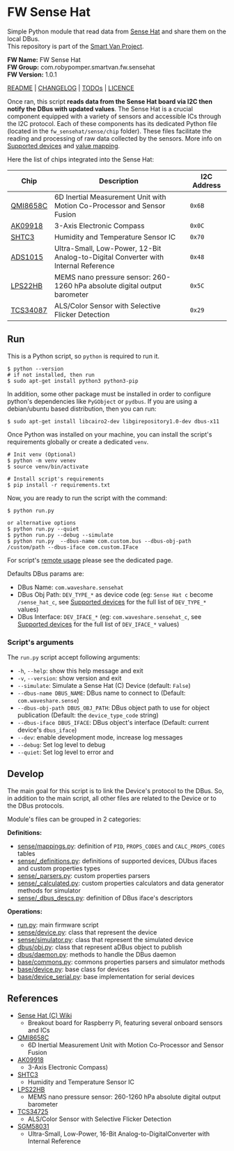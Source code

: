 # FW Sense Hat

Simple Python module that read data
from [Sense Hat](https://www.waveshare.com/sense-hat-c.htm) and share them on
the local DBus.<br />
This repository is part of
the [Smart Van Project](https://smartvan.johnosproject.org/).

**FW Name:** FW Sense Hat<br />
**FW Group:** com.robypomper.smartvan.fw.sensehat<br />
**FW Version:** 1.0.1

[README](README.md) | [CHANGELOG](CHANGELOG.md) | [TODOs](TODOs.md) | [LICENCE](LICENCE.md)

Once ran, this script **reads data from the Sense Hat board via I2C then notify
the DBus with updated values**. The Sense Hat is a crucial component equipped
with a variety of sensors and accessible ICs through the I2C protocol. Each of
these components has its dedicated Python file (located in
the `fw_sensehat/sense/chip` folder). These files facilitate the reading and
processing of raw data collected by the sensors. More info 
on [Supported devices](/docs/supported_devices.md)
and [value mapping](/docs/values_mapping.md).

Here the list of chips integrated into the Sense Hat:

| Chip                                                                                                                           | Description                                                                        | I2C Address |
|--------------------------------------------------------------------------------------------------------------------------------|------------------------------------------------------------------------------------|-------------|
| [QMI8658C](https://www.qstcorp.com/upload/pdf/202202/%EF%BC%88%E5%B7%B2%E4%BC%A0%EF%BC%89QMI8658C%20datasheet%20rev%200.9.pdf) | 6D Inertial Measurement Unit with Motion Co-Processor and Sensor Fusion            | `0x6B`      |
| [AK09918](https://www.mouser.it/datasheet/2/1431/ak09918c_en_datasheet-3010173.pdf)                                            | 3-Axis Electronic Compass                                                          | `0x0C`      |
| [SHTC3](https://www.mouser.it/datasheet/2/682/seri_s_a0003561073_1-2291167.pdf)                                                | Humidity and Temperature Sensor IC                                                 | `0x70`      |
| [ADS1015](https://www.ti.com/lit/ds/symlink/ads1015.pdf)                                                                       | Ultra-Small, Low-Power, 12-Bit Analog-to-Digital Converter with Internal Reference | `0x48`      |
| [LPS22HB](https://www.mouser.it/datasheet/2/389/lps22hb-1849683.pdf)                                                           | MEMS nano pressure sensor: 260-1260 hPa absolute digital output barometer          | `0x5C`      |
| [TCS34087](https://www.mouser.it/datasheet/2/588/asset_pdf_25493284-3418902.pdf)                                               | ALS/Color Sensor with Selective Flicker Detection                                  | `0x29`      |


## Run

This is a Python script, so `python` is required to run it.

```shell
$ python --version
# if not installed, then run
$ sudo apt-get install python3 python3-pip
```

In addition, some other package must be installed in order to configure
python's dependencies like `PyGObject` or `pydbus`. If you are using a
debian/ubuntu based distribution, then you can run:

```shell
$ sudo apt-get install libcairo2-dev libgirepository1.0-dev dbus-x11
```

Once Python was installed on your machine, you can install the script's
requirements globally or create a dedicated `venv`.

```shell
# Init venv (Optional)
$ python -m venv venev
$ source venv/bin/activate

# Install script's requirements
$ pip install -r requirements.txt
```

Now, you are ready to run the script with the command:

```shell
$ python run.py

or alternative options
$ python run.py --quiet
$ python run.py --debug --simulate
$ python run.py  --dbus-name com.custom.bus --dbus-obj-path /custom/path --dbus-iface com.custom.IFace
```

For script's [remote usage](docs/remote_usage.md) please see the dedicated page.

Defaults DBus params are:

* DBus Name: `com.waveshare.sensehat`
* DBus Obj Path: `DEV_TYPE_*` as device code (eg: `Sense Hat c` become
  `/sense_hat_c`, see [Supported devices](/docs/supported_devices.md) for
  the full list of `DEV_TYPE_*` values)
* DBus Interface: `DEV_IFACE_*` (eg: `com.waveshare.sensehat_c`,
  see [Supported devices](/docs/supported_devices.md) for the full list of
  `DEV_IFACE_*` values)

### Script's arguments

The `run.py` script accept following arguments:

* `-h`, `--help`: show this help message and exit
* `-v`, `--version`: show version and exit
* `--simulate`: Simulate a Sense Hat (C) Device  (default: `False`)
* `--dbus-name DBUS_NAME`: DBus name to connect to (Default: `com.waveshare.sense`)
* `--dbus-obj-path DBUS_OBJ_PATH`: DBus object path to use for object
  publication (Default: the `device_type_code` string)
* `--dbus-iface DBUS_IFACE`: DBus object's interface (Default: current device's
  `dbus_iface`)
* `--dev`: enable development mode, increase log messages
* `--debug`: Set log level to debug
* `--quiet`: Set log level to error and

## Develop

The main goal for this script is to link the Device's protocol to the DBus.
So, in addition to the main script, all other files are related to the Device
or to the DBus protocols.

Module's files can be grouped in 2 categories:

**Definitions:**

* [sense/mappings.py](/fw_sensehat/sense/mappings.py):
  definition of `PID`, `PROPS_CODES` and `CALC_PROPS_CODES` tables
* [sense/_definitions.py](/fw_sensehat/sense/_definitions.py):
  definitions of supported devices, DUbus ifaces and custom properties types
* [sense/_parsers.py](/fw_sensehat/sense/_parsers.py):
  custom properties parsers
* [sense/_calculated.py](/fw_sensehat/sense/_calculated.py):
  custom properties calculators and data generator methods for simulator
* [sense/_dbus_descs.py](/fw_sensehat/sense/_dbus_descs.py):
  definition of DBus iface's descriptors

**Operations:**

* [run.py](run.py):
  main firmware script
* [sense/device.py](/fw_sensehat/sense/device.py):
  class that represent the device
* [sense/simulator.py](/fw_sensehat/sense/simulator.py):
  class that represent the simulated device
* [dbus/obj.py](/fw_sensehat/dbus/obj.py):
  class that represent aDBus object to publish
* [dbus/daemon.py](/fw_sensehat/dbus/daemon.py):
  methods to handle the DBus daemon
* [base/commons.py](/fw_sensehat/base/commons.py):
  commons properties parsers and simulator methods
* [base/device.py](/fw_sensehat/base/device.py):
  base class for devices
* [base/device_serial.py](/fw_sensehat/base/device_serial.py):
  base implementation for serial devices

## References

* [Sense Hat (C) Wiki](https://www.waveshare.com/wiki/Sense_HAT_(C))
  - Breakout board for Raspberry Pi, featuring several onboard sensors and ICs
* [QMI8658C](https://www.qstcorp.com/upload/pdf/202202/%EF%BC%88%E5%B7%B2%E4%BC%A0%EF%BC%89QMI8658C%20datasheet%20rev%200.9.pdf)
  - 6D Inertial Measurement Unit with Motion Co-Processor and Sensor Fusion
* [AK09918](https://www.mouser.it/datasheet/2/1431/ak09918c_en_datasheet-3010173.pdf)
  - 3-Axis Electronic Compass)
* [SHTC3](https://www.mouser.it/datasheet/2/682/seri_s_a0003561073_1-2291167.pdf)
  - Humidity and Temperature Sensor IC
* [LPS22HB](https://www.mouser.it/datasheet/2/389/lps22hb-1849683.pdf)
  - MEMS nano pressure sensor: 260-1260 hPa absolute digital output barometer
* [TCS34725](https://4donline.ihs.com/images/VipMasterIC/IC/AMSY/AMSY-S-A0017934720/AMSY-S-A0017934789-1.pdf?hkey=52A5661711E402568146F3353EA87419)
  - ALS/Color Sensor with Selective Flicker Detection
* [SGM58031](https://www.sg-micro.com/uploads/soft/20230515/1684139579.pdf)
  - Ultra-Small, Low-Power, 16-Bit Analog-to-DigitalConverter with Internal Reference
